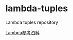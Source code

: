 lambda-tuples
=============

Lambda tuples repository

[Lambda参考资料](http://www.cnblogs.com/figure9/archive/2014/10/24/4048421.html)
